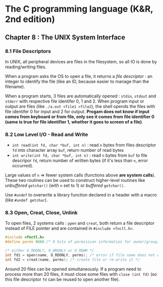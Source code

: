 The C programming language (K&R, 2nd edition)
=============================================

Chapter 8 : The UNIX System Interface
-------------------------------------

### 8.1 File Descriptors
In UNIX, all peripheral devices are files in the filesystem, so all IO is done
by reading/writing files.

When a program asks the OS to open a file, it returns a _file descriptor_ : an
integer to identify the file (like an ID, because easier to manage than the
filename).

When a program starts, 3 files are automatically opened : `stdin`, `stdout` and
`stderr` with respective file identifer 0, 1 and 2. When program input or output
are files (like `./a.out <file1 >file2`), the shell opends the files with file
identifer 0 for input and 2 for output. **Progam does not know if input comes
from keyboard or from file, only see it comes from file identifier 0 (same is
true for file identifier 1, whether it goes to screen of a file)**.

### 8.2 Low Level I/O - Read and Write
* `int read(int fd, char *buf, int n)` : read `n` bytes from files descriptor
  `fd` into character array `buf`, return number of read bytes
* `int write(int fd, char *buf, int n)` : read `n` bytes from `buf` to file
  descripor `fd`, return number of written bytes (if it's less than `n`, error
  occurred).

Large values of `n` => fewer system calls (functions above **are system
calls**). These two routines can be used to construct higher-level routines like
_unbuffered_ `getchar()` (with `n` set to 1) or _buffered_ `getchar()`.

Use `#undef` to overwrite a library function declared in a header with a macro
(like `#undef getchar`).

### 8.3 Open, Creat, Close, Unlink
To open files, 2 systems calls : ̣̣̣̣`open` and `creat`, both return a file
descriptor instead of FILE pointer and are contained in `#include <fnctl.h>`.
```C
#include <fnctl.h>
#define perms 0666 /* 9 bits of permission information for owner/group/other */

/* either O_RDONLY, O_WRONLY or O_RDWR */
int fd1 = open(name, O_RDONLY, perms); /* error if file name does not exist */
int fd2 = creat(name, perms); /* create file or re-write it */
```

Around 20 files can be opened simultaneously. If a program need to process more
than 20 files, it must close some files with `close (int fd)` (so this file
descriptor `fd` can be reused to open another file).
